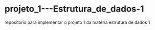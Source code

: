 # projeto_1---Estrutura_de_dados-1
repositorio para implementar o projeto 1 da matéria estrutura de dados 1
